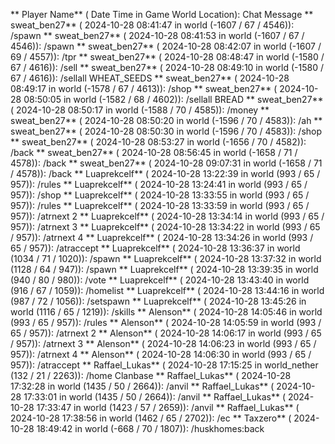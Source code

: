 ** Player Name** ( Date  Time in  Game World Location):  Chat Message
** sweat_ben27** ( 2024-10-28  08:41:47 in  world (-1607 / 67 / 4546)): /spawn
** sweat_ben27** ( 2024-10-28  08:41:53 in  world (-1607 / 67 / 4546)): /spawn
** sweat_ben27** ( 2024-10-28  08:42:07 in  world (-1607 / 69 / 4557)): /tpr
** sweat_ben27** ( 2024-10-28  08:48:47 in  world (-1580 / 67 / 4616)): /sell
** sweat_ben27** ( 2024-10-28  08:49:10 in  world (-1580 / 67 / 4616)): /sellall WHEAT_SEEDS
** sweat_ben27** ( 2024-10-28  08:49:17 in  world (-1578 / 67 / 4613)): /shop
** sweat_ben27** ( 2024-10-28  08:50:05 in  world (-1582 / 68 / 4602)): /sellall BREAD
** sweat_ben27** ( 2024-10-28  08:50:17 in  world (-1588 / 70 / 4585)): /money
** sweat_ben27** ( 2024-10-28  08:50:20 in  world (-1596 / 70 / 4583)): /ah
** sweat_ben27** ( 2024-10-28  08:50:30 in  world (-1596 / 70 / 4583)): /shop
** sweat_ben27** ( 2024-10-28  08:53:27 in  world (-1656 / 70 / 4582)): /back
** sweat_ben27** ( 2024-10-28  08:56:45 in  world (-1658 / 71 / 4578)): /back
** sweat_ben27** ( 2024-10-28  09:07:31 in  world (-1658 / 71 / 4578)): /back
** Luaprekcelf** ( 2024-10-28  13:22:39 in  world (993 / 65 / 957)): /rules
** Luaprekcelf** ( 2024-10-28  13:24:41 in  world (993 / 65 / 957)): /shop
** Luaprekcelf** ( 2024-10-28  13:33:55 in  world (993 / 65 / 957)): /rules
** Luaprekcelf** ( 2024-10-28  13:33:59 in  world (993 / 65 / 957)): /atrnext 2
** Luaprekcelf** ( 2024-10-28  13:34:14 in  world (993 / 65 / 957)): /atrnext 3
** Luaprekcelf** ( 2024-10-28  13:34:22 in  world (993 / 65 / 957)): /atrnext 4
** Luaprekcelf** ( 2024-10-28  13:34:26 in  world (993 / 65 / 957)): /atraccept
** Luaprekcelf** ( 2024-10-28  13:36:37 in  world (1034 / 71 / 1020)): /spawn
** Luaprekcelf** ( 2024-10-28  13:37:32 in  world (1128 / 64 / 947)): /spawn
** Luaprekcelf** ( 2024-10-28  13:39:35 in  world (940 / 80 / 980)): /vote
** Luaprekcelf** ( 2024-10-28  13:43:40 in  world (916 / 67 / 1059)): /homelist
** Luaprekcelf** ( 2024-10-28  13:44:16 in  world (987 / 72 / 1056)): /setspawn
** Luaprekcelf** ( 2024-10-28  13:45:26 in  world (1116 / 65 / 1219)): /skills
** Alenson** ( 2024-10-28  14:05:46 in  world (993 / 65 / 957)): /rules
** Alenson** ( 2024-10-28  14:05:59 in  world (993 / 65 / 957)): /atrnext 2
** Alenson** ( 2024-10-28  14:06:17 in  world (993 / 65 / 957)): /atrnext 3
** Alenson** ( 2024-10-28  14:06:23 in  world (993 / 65 / 957)): /atrnext 4
** Alenson** ( 2024-10-28  14:06:30 in  world (993 / 65 / 957)): /atraccept
** Raffael_Lukas** ( 2024-10-28  17:15:25 in  world_nether (132 / 21 / 2263)): /home Clanbase
** Raffael_Lukas** ( 2024-10-28  17:32:28 in  world (1435 / 50 / 2664)): /anvil
** Raffael_Lukas** ( 2024-10-28  17:33:01 in  world (1435 / 50 / 2664)): /anvil
** Raffael_Lukas** ( 2024-10-28  17:33:47 in  world (1423 / 57 / 2659)): /anvil
** Raffael_Lukas** ( 2024-10-28  17:38:56 in  world (1462 / 65 / 2702)): /ec
** Taxzero** ( 2024-10-28  18:49:42 in  world (-668 / 70 / 1807)): /huskhomes:back
